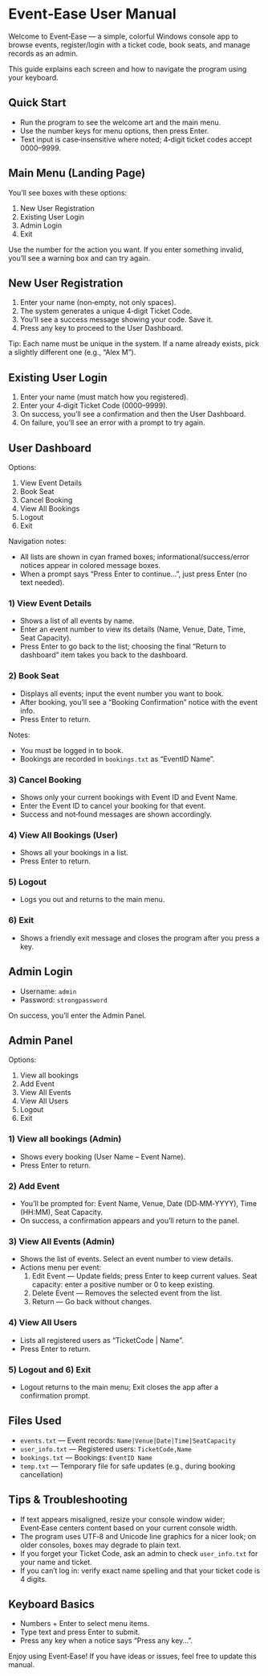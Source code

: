 # Event‑Ease User Manual

Welcome to Event‑Ease — a simple, colorful Windows console app to browse events, register/login with a ticket code, book seats, and manage records as an admin.

This guide explains each screen and how to navigate the program using your keyboard.

## Quick Start

- Run the program to see the welcome art and the main menu.
- Use the number keys for menu options, then press Enter.
- Text input is case‑insensitive where noted; 4‑digit ticket codes accept 0000–9999.

## Main Menu (Landing Page)

You’ll see boxes with these options:

1. New User Registration
2. Existing User Login
3. Admin Login
4. Exit

Use the number for the action you want. If you enter something invalid, you’ll see a warning box and can try again.

## New User Registration

1. Enter your name (non‑empty, not only spaces).
2. The system generates a unique 4‑digit Ticket Code.
3. You’ll see a success message showing your code. Save it.
4. Press any key to proceed to the User Dashboard.

Tip: Each name must be unique in the system. If a name already exists, pick a slightly different one (e.g., “Alex M”).

## Existing User Login

1. Enter your name (must match how you registered).
2. Enter your 4‑digit Ticket Code (0000–9999).
3. On success, you’ll see a confirmation and then the User Dashboard.
4. On failure, you’ll see an error with a prompt to try again.

## User Dashboard

Options:

1. View Event Details
2. Book Seat
3. Cancel Booking
4. View All Bookings
5. Logout
6. Exit

Navigation notes:

- All lists are shown in cyan framed boxes; informational/success/error notices appear in colored message boxes.
- When a prompt says “Press Enter to continue…”, just press Enter (no text needed).

### 1) View Event Details

- Shows a list of all events by name.
- Enter an event number to view its details (Name, Venue, Date, Time, Seat Capacity).
- Press Enter to go back to the list; choosing the final “Return to dashboard” item takes you back to the dashboard.

### 2) Book Seat

- Displays all events; input the event number you want to book.
- After booking, you’ll see a “Booking Confirmation” notice with the event info.
- Press Enter to return.

Notes:

- You must be logged in to book.
- Bookings are recorded in `bookings.txt` as “EventID Name”.

### 3) Cancel Booking

- Shows only your current bookings with Event ID and Event Name.
- Enter the Event ID to cancel your booking for that event.
- Success and not‑found messages are shown accordingly.

### 4) View All Bookings (User)

- Shows all your bookings in a list.
- Press Enter to return.

### 5) Logout

- Logs you out and returns to the main menu.

### 6) Exit

- Shows a friendly exit message and closes the program after you press a key.

## Admin Login

- Username: `admin`
- Password: `strongpassword`

On success, you’ll enter the Admin Panel.

## Admin Panel

Options:

1. View all bookings
2. Add Event
3. View All Events
4. View All Users
5. Logout
6. Exit

### 1) View all bookings (Admin)

- Shows every booking (User Name – Event Name).
- Press Enter to return.

### 2) Add Event

- You’ll be prompted for: Event Name, Venue, Date (DD‑MM‑YYYY), Time (HH:MM), Seat Capacity.
- On success, a confirmation appears and you’ll return to the panel.

### 3) View All Events (Admin)

- Shows the list of events. Select an event number to view details.
- Actions menu per event:
  1. Edit Event — Update fields; press Enter to keep current values. Seat capacity: enter a positive number or 0 to keep existing.
  2. Delete Event — Removes the selected event from the list.
  3. Return — Go back without changes.

### 4) View All Users

- Lists all registered users as “TicketCode | Name”.
- Press Enter to return.

### 5) Logout and 6) Exit

- Logout returns to the main menu; Exit closes the app after a confirmation prompt.

## Files Used

- `events.txt` — Event records: `Name|Venue|Date|Time|SeatCapacity`
- `user_info.txt` — Registered users: `TicketCode,Name`
- `bookings.txt` — Bookings: `EventID Name`
- `temp.txt` — Temporary file for safe updates (e.g., during booking cancellation)

## Tips & Troubleshooting

- If text appears misaligned, resize your console window wider; Event‑Ease centers content based on your current console width.
- The program uses UTF‑8 and Unicode line graphics for a nicer look; on older consoles, boxes may degrade to plain text.
- If you forget your Ticket Code, ask an admin to check `user_info.txt` for your name and ticket.
- If you can’t log in: verify exact name spelling and that your ticket code is 4 digits.

## Keyboard Basics

- Numbers + Enter to select menu items.
- Type text and press Enter to submit.
- Press any key when a notice says “Press any key…”.

Enjoy using Event‑Ease! If you have ideas or issues, feel free to update this manual.
